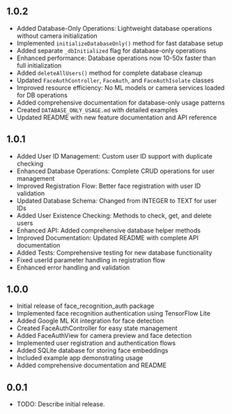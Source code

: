 ## 1.0.2

- Added Database-Only Operations: Lightweight database operations without camera initialization
- Implemented `initializeDatabaseOnly()` method for fast database setup
- Added separate `_dbInitialized` flag for database-only operations
- Enhanced performance: Database operations now 10-50x faster than full initialization
- Added `deleteAllUsers()` method for complete database cleanup
- Updated `FaceAuthController`, `FaceAuth`, and `FaceAuthIsolate` classes
- Improved resource efficiency: No ML models or camera services loaded for DB operations
- Added comprehensive documentation for database-only usage patterns
- Created `DATABASE_ONLY_USAGE.md` with detailed examples
- Updated README with new feature documentation and API reference

## 1.0.1

- Added User ID Management: Custom user ID support with duplicate checking
- Enhanced Database Operations: Complete CRUD operations for user management
- Improved Registration Flow: Better face registration with user ID validation
- Updated Database Schema: Changed from INTEGER to TEXT for user IDs
- Added User Existence Checking: Methods to check, get, and delete users
- Enhanced API: Added comprehensive database helper methods
- Improved Documentation: Updated README with complete API documentation
- Added Tests: Comprehensive testing for new database functionality
- Fixed userId parameter handling in registration flow
- Enhanced error handling and validation

## 1.0.0

- Initial release of face_recognition_auth package
- Implemented face recognition authentication using TensorFlow Lite
- Added Google ML Kit integration for face detection
- Created FaceAuthController for easy state management
- Added FaceAuthView for camera preview and face detection
- Implemented user registration and authentication flows
- Added SQLite database for storing face embeddings
- Included example app demonstrating usage
- Added comprehensive documentation and README

## 0.0.1

- TODO: Describe initial release.
